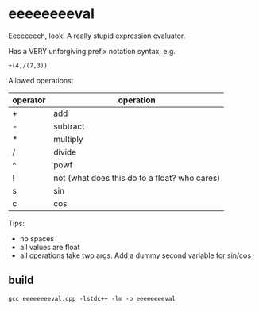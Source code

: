 # eeeeeeeeval
Eeeeeeeeh, look! A really stupid expression evaluator.

Has a VERY unforgiving prefix notation syntax, e.g.

`+(4,/(7,3))`

Allowed operations:

| operator | operation | 
| -- | -- |
| +  | add |
| - | subtract | 
| * | multiply | 
| / | divide | 
| ^ | powf | 
| ! | not (what does this do to a float? who cares) |
| s | sin  | 
| c | cos | 


Tips:

- no spaces
- all values are float
- all operations take two args. Add a dummy second variable for sin/cos

## build

`gcc eeeeeeeeval.cpp -lstdc++ -lm -o eeeeeeeeval`




